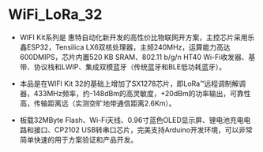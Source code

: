 # WiFi_LoRa_32

- WIFI Kit系列是 惠特自动化新开发的高性价比物联网开方案，主控芯片采用乐鑫ESP32，Tensilica LX6双核处理器，主频240MHz，运算能力高达600DMIPS，芯片内置520 KB SRAM、802.11 b/g/n HT40 Wi-Fi收发器、基带、协议栈和LWIP、集成双模蓝牙（传统蓝牙和BLE低功耗蓝牙）。

- 本品是在WIFI Kit 32的基础上增加了SX1278芯片，即LoRa™远程调制解调器，433MHz频率，约-148dBm的高灵敏度，+20dBm的功率输出，可靠性高，传输距离远（实测空旷地带通信距离2.6Km）。

- 板载32MByte Flash、Wi-Fi天线、0.96寸蓝色OLED显示屏、锂电池充电电路和接口、CP2102 USB转串口芯片，完美支持Arduino开发环境，可以非常简单快速的用于方案验证和产品开发。
